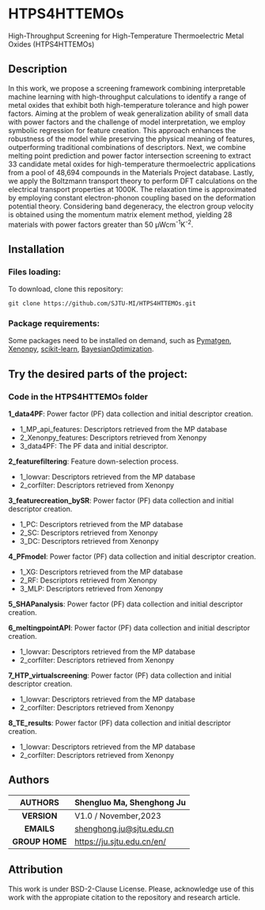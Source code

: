 # HTPS4HTTEMOs
High-Throughput Screening for High-Temperature Thermoelectric Metal Oxides (HTPS4HTTEMOs)

## Description
In this work, we propose a screening framework combining interpretable machine learning with high-throughput calculations to identify a range of metal oxides that exhibit both high-temperature tolerance and high power factors. Aiming at the problem of weak generalization ability of small data with power factors and the challenge of model interpretation, we employ symbolic regression for feature creation. This approach enhances the robustness of the model while preserving the physical meaning of features, outperforming traditional combinations of descriptors. Next, we combine melting point prediction and power factor intersection screening to extract 33 candidate metal oxides for high-temperature thermoelectric applications from a pool of 48,694 compounds in the Materials Project database. Lastly, we apply the Boltzmann transport theory to perform DFT calculations on the electrical transport properties at 1000K. The relaxation time is approximated by employing constant electron-phonon coupling based on the deformation potential theory. Considering band degeneracy, the electron group velocity is obtained using the momentum matrix element method, yielding 28 materials with power factors greater than 50 μWcm<sup>-1</sup>K<sup>-2</sup>. 

## Installation

### Files loading:
To download, clone this repository:<br>
````
git clone https://github.com/SJTU-MI/HTPS4HTTEMOs.git
````

### Package requirements:
Some packages need to be installed on demand, such as [Pymatgen](https://pymatgen.org/), [Xenonpy](https://github.com/yoshida-lab/XenonPy), [scikit-learn](https://scikit-learn.org/stable/), [BayesianOptimization](https://github.com/bayesian-optimization/BayesianOptimization).

## Try the desired parts of the project:

### Code in the HTPS4HTTEMOs folder
**1_data4PF**: Power factor (PF) data collection and initial descriptor creation.
- 1_MP_api_features: Descriptors retrieved from the MP database
- 2_Xenonpy_features: Descriptors retrieved from Xenonpy
- 3_data4PF: The PF data and initial descriptor.

**2_featurefiltering**: Feature down-selection process.
- 1_lowvar: Descriptors retrieved from the MP database
- 2_corfilter: Descriptors retrieved from Xenonpy

**3_featurecreation_bySR**: Power factor (PF) data collection and initial descriptor creation.
- 1_PC: Descriptors retrieved from the MP database
- 2_SC: Descriptors retrieved from Xenonpy
- 3_DC: Descriptors retrieved from Xenonpy

**4_PFmodel**: Power factor (PF) data collection and initial descriptor creation.
- 1_XG: Descriptors retrieved from the MP database
- 2_RF: Descriptors retrieved from Xenonpy
- 3_MLP: Descriptors retrieved from Xenonpy

**5_SHAPanalysis**: Power factor (PF) data collection and initial descriptor creation.

**6_meltingpointAPI**: Power factor (PF) data collection and initial descriptor creation.
- 1_lowvar: Descriptors retrieved from the MP database
- 2_corfilter: Descriptors retrieved from Xenonpy

**7_HTP_virtualscreening**: Power factor (PF) data collection and initial descriptor creation.
- 1_lowvar: Descriptors retrieved from the MP database
- 2_corfilter: Descriptors retrieved from Xenonpy

**8_TE_results**: Power factor (PF) data collection and initial descriptor creation.
- 1_lowvar: Descriptors retrieved from the MP database
- 2_corfilter: Descriptors retrieved from Xenonpy

## Authors

| **AUTHORS** |Shengluo Ma, Shenghong Ju            |
|:-------------:|--------------------------------------------------|
| **VERSION** | V1.0 / November,2023                               |
| **EMAILS**  | shenghong.ju@sjtu.edu.cn                         |
| **GROUP HOME**  | https://ju.sjtu.edu.cn/en/                         |

## Attribution
This work is under BSD-2-Clause License. Please, acknowledge use of this work with the appropiate citation to the repository and research article.
